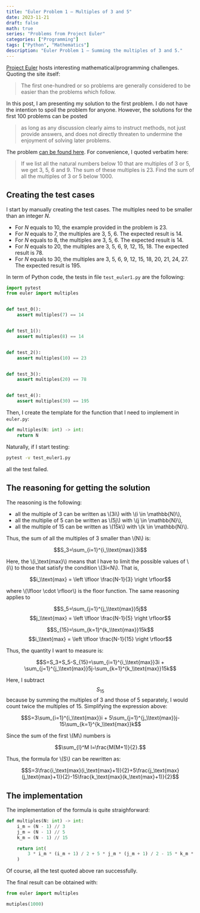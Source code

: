 ```yaml
---
title: "Euler Problem 1 — Multiples of 3 and 5"
date: 2023-11-21
draft: false
math: true
series: "Problems from Project Euler"
categories: ["Programming"]
tags: ["Python", "Mathematics"]
description: "Euler Problem 1 — Summing the multiples of 3 and 5."
---
```


[Project Euler](https://projecteuler.net/about) hosts interesting mathematical/programming challenges. Quoting the site itself:

> The first one-hundred or so problems are generally considered to be easier than the problems which follow.

In this post, I am presenting my solution to the first problem. I do not have the intention to spoil the problem for anyone. However, the solutions for the first 100 problems can be posted 

> as long as any discussion clearly aims to instruct methods, not just provide answers, and does not directly threaten to undermine the enjoyment of solving later problems.

The problem [can be found here](https://projecteuler.net/problem=1). For convenience, I quoted verbatim here:

> If we list all the natural numbers below 10 that are multiples of 3 or 5, we get 3, 5, 6 and 9. The sum of these multiples is 23. Find the sum of all the multiples of 3 or 5 below 1000.

## Creating the test cases

I start by manually creating the test cases. The multiples need to be smaller than an integer *N*. 

* For *N* equals to 10, the example provided in the problem is 23.
* For *N* equals to 7, the multiples are 3, 5, 6. The expected result is 14.
* For *N* equals to 8, the multiples are 3, 5, 6. The expected result is 14.
* For *N* equals to 20, the multiples are 3, 5, 6, 9, 12, 15, 18. The expected result is 78.
* For *N* equals to 30, the multiples are 3, 5, 6, 9, 12, 15, 18, 20, 21, 24, 27. The expected result is 195.

In term of Python code, the tests in file ``test_euler1.py`` are the following:

```python
import pytest
from euler import multiples


def test_0():
    assert multiples(7) == 14


def test_1():
    assert multiples(8) == 14


def test_2():
    assert multiples(10) == 23


def test_3():
    assert multiples(20) == 78


def test_4():
    assert multiples(30) == 195
```

Then, I create the template for the function that I need to implement in ``euler.py``:

```python
def multiples(N: int) -> int:
    return N
```

Naturally, if I start testing:

```bash
pytest -v test_euler1.py
```

all the test failed.

## The reasoning for getting the solution

The reasoning is the following:

* all the multiple of 3 can be written as \\(3i\\) with \\(i \in \mathbb{N}\\), 
* all the multiplie of 5 can be written as \\(5j\\) with \\(j \in \mathbb{N}\\),  
* all the multiple of 15 can be written as \\(15k\\) with \\(k \in \mathbb{N}\\). 

Thus, the sum of all the multiples of 3 smaller than \\(N\\) is:

$$S_3=\sum_{i=1}^{i_\\text{max}}3i$$

Here, the \\(i_\\text{max}\\) means that I have to limit the possible values of \\(i\\) to those that satisfy the condition \\(3i<N\\). That is, 

$$i_\\text{max} = \left \lfloor \frac{N-1}{3} \right \rfloor$$

where \\(\\lfloor \cdot \\rfloor\\) is the floor function. The same reasoning applies to

  
$$S_5=\sum_{j=1}^{j_\\text{max}}5j$$
$$j_\\text{max} = \left \lfloor \frac{N-1}{5} \right \rfloor$$

$$S_{15}=\sum_{k=1}^{k_\\text{max}}15k$$
$$i_\\text{max} = \left \lfloor \frac{N-1}{15} \right \rfloor$$

Thus, the quantity I want to measure is:

$$S=S_3+S_5-S_{15}=\sum_{i=1}^{i_\\text{max}}3i + \sum_{j=1}^{j_\\text{max}}5j-\sum_{k=1}^{k_\\text{max}}15k$$

Here, I subtract $$S_{15}$$ because by summing the multiples of 3 and those of 5 separately, I would count twice the multiples of 15. Simplifying the expression above:

$$S=3\sum_{i=1}^{i_\\text{max}}i + 5\sum_{j=1}^{j_\\text{max}}j-15\sum_{k=1}^{k_\\text{max}}k$$

Since the sum of the first \\(M\\) numbers is

$$\sum_{l}^M l=\frac{M(M+1)}{2}.$$

Thus, the formula for \\(S\\) can be rewritten as:

$$S=3\frac{i_\text{max}(i_\text{max}+1)}{2}+5\frac{j_\text{max}(j_\text{max}+1)}{2}-15\frac{k_\text{max}(k_\text{max}+1)}{2}$$

## The implementation

The implementation of the formula is quite straighforward:

```python
def multiples(N: int) -> int:
    i_m = (N - 1) // 3
    j_m = (N - 1) // 5
    k_m = (N - 1) // 15

    return int(
        3 * i_m * (i_m + 1) / 2 + 5 * j_m * (j_m + 1) / 2 - 15 * k_m * (k_m + 1) / 2
    )
```

Of course, all the test quoted above ran successfully.

The final result can be obtained with:

```python
from euler import multiples

mutiples(1000)
```
